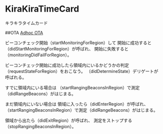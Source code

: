# KiraKiraTimeCard
キラキラタイムカード

##OTA
[Adhoc OTA](https://rawgithub.com/cy-yoshihito-aoki/KiraKiraTimeCard/master/doc/ota/iosota.plist)

ビーコンチェック開始（startMonitoringForRegion）して
開始に成功すると（didStartMonitoringForRegion）が呼ばれ、
開始に失敗すると（monitoringDidFailForRegion）。
 
ビーコンチェック開始に成功したら領域内にいるかどうかの判定（requestStateForRegion）をおこなう。
（didDetermineState）デリゲートが呼ばれる。
 
すでに領域内にいる場合は
（startRangingBeaconsInRegion）で測定（didRangeBeacons）がはじまる。
 
まだ領域内にいない場合は
領域に入ったら（didEnterRegion）が呼ばれ、
（startRangingBeaconsInRegion）で測定（didRangeBeacons）がはじまる。

領域から出たら（didExitRegion）が呼ばれ、
測定をストップする（stopRangingBeaconsInRegion）。
